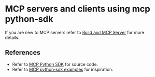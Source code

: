# MCP servers and clients using mcp python-sdk

If you are new to MCP servers refer to [Build and MCP Server](https://modelcontextprotocol.io/quickstart/server) for more details.


## References

- Refer to [MCP Python SDK](https://github.com/modelcontextprotocol/python-sdk) for source code.
- Refer to [MCP python-sdk examples](https://github.com/modelcontextprotocol/python-sdk/tree/main/examples) for inspiration.

